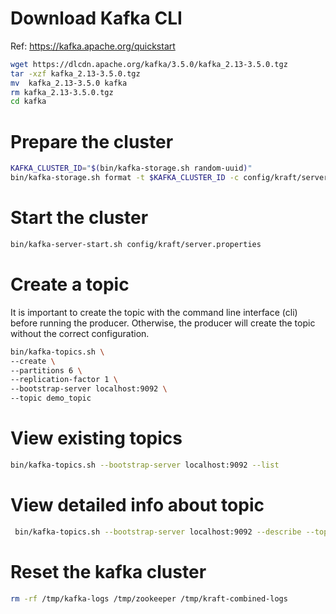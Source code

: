 # Download Kafka CLI
Ref: https://kafka.apache.org/quickstart

```sh
wget https://dlcdn.apache.org/kafka/3.5.0/kafka_2.13-3.5.0.tgz
tar -xzf kafka_2.13-3.5.0.tgz
mv  kafka_2.13-3.5.0 kafka
rm kafka_2.13-3.5.0.tgz
cd kafka
```

# Prepare the cluster

```sh
KAFKA_CLUSTER_ID="$(bin/kafka-storage.sh random-uuid)"
bin/kafka-storage.sh format -t $KAFKA_CLUSTER_ID -c config/kraft/server.properties
```

# Start the cluster

```sh 
bin/kafka-server-start.sh config/kraft/server.properties
```

# Create a topic
It is important to create the topic with the command line interface (cli) before running the producer.
Otherwise, the producer will create the topic without the correct configuration.

```sh 
bin/kafka-topics.sh \
--create \
--partitions 6 \
--replication-factor 1 \
--bootstrap-server localhost:9092 \
--topic demo_topic
```

# View existing topics

```sh 
bin/kafka-topics.sh --bootstrap-server localhost:9092 --list
```

# View detailed info about topic

```sh 
 bin/kafka-topics.sh --bootstrap-server localhost:9092 --describe --topic demo_topic
```

# Reset the kafka cluster
```sh
rm -rf /tmp/kafka-logs /tmp/zookeeper /tmp/kraft-combined-logs
```
